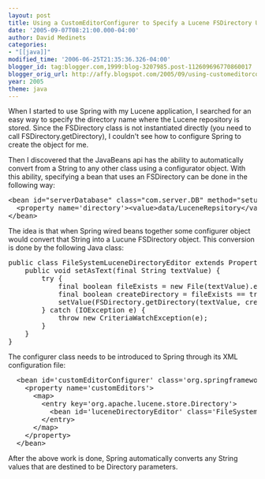 ```yaml
---
layout: post
title: Using a CustomEditorConfigurer to Specify a Lucene FSDirectory Using Spring
date: '2005-09-07T08:21:00.000-04:00'
author: David Medinets
categories:
- "[[java]]"
modified_time: '2006-06-25T21:35:36.326-04:00'
blogger_id: tag:blogger.com,1999:blog-3207985.post-112609696770860017
blogger_orig_url: http://affy.blogspot.com/2005/09/using-customeditorconfigurer-to.md
year: 2005
theme: java
---
```


<p>When I started to use Spring with my Lucene application, I searched for an easy way to specify the directory name
  where the Lucene repository is stored. Since the FSDirectory class is not instantiated directly (you need to call
  FSDirectory.getDirectory), I couldn't see how to configure Spring to create the object for me.</p>


<p>Then I discovered that the JavaBeans api has the ability to automatically convert from a String to any other class
  using a configurator object. With this ability, specifying a bean that uses an FSDirectory can be done in the
  following way:
<pre>&lt;bean id="serverDatabase" class="com.server.DB" method="setup"&gt;
  &lt;property name='directory'&gt;&lt;value&gt;data/LuceneRepsitory&lt;/value&gt;&lt;/property&gt;
&lt;/bean&gt;</pre>
</p>
<p>The idea is that when Spring wired beans together some configurer object would convert that String into a Lucune
  FSDirectory object. This conversion is done by the following Java class:
<pre>public class FileSystemLuceneDirectoryEditor extends PropertyEditorSupport {
    public void setAsText(final String textValue) {
        try {
            final boolean fileExists = new File(textValue).exists();
            final boolean createDirectory = fileExists == true ? false : true;
            setValue(FSDirectory.getDirectory(textValue, createDirectory));
        } catch (IOException e) {
            throw new CriteriaWatchException(e);
        }
    }
}</pre>
</p>
<p>The configurer class needs to be introduced to Spring through its XML configuration file:
<pre>  &lt;bean id='customEditorConfigurer' class='org.springframework.beans.factory.config.CustomEditorConfigurer'&gt;
    &lt;property name='customEditors'&gt;
      &lt;map&gt;
        &lt;entry key='org.apache.lucene.store.Directory'&gt;
          &lt;bean id='luceneDirectoryEditor' class='FileSystemLuceneDirectoryEditor'/&gt;
        &lt;/entry&gt;
      &lt;/map&gt;
    &lt;/property&gt;
  &lt;/bean&gt;</pre>
</p>
<p>After the above work is done, Spring automatically converts any String values that are destined to be Directory
  parameters.</p>